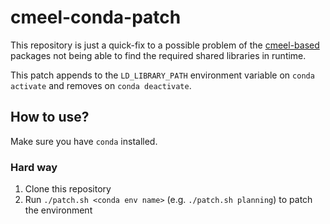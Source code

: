 # cmeel-conda-patch

This repository is just a quick-fix to a possible problem of the [cmeel-based]() packages not being able to find the required shared libraries in runtime.

This patch appends to the `LD_LIBRARY_PATH` environment variable on `conda activate` and removes on `conda deactivate`.

## How to use?

Make sure you have `conda` installed.

### Hard way

1. Clone this repository
2. Run `./patch.sh <conda env name>` (e.g. `./patch.sh planning`) to patch the environment
